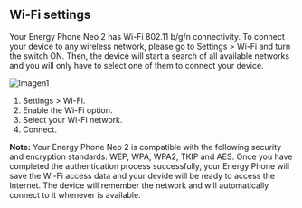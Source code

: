## Wi-Fi settings

Your Energy Phone Neo 2 has Wi-Fi 802.11 b/g/n connectivity. To connect your device to any wireless network, please go to Settings > Wi-Fi and turn the switch ON. Then, the device will start a search of all available networks and you will only have to select one of them to connect your device.

![Imagen1](http://static.energysistem.com/images/manuals/42762/57cfe4eb2299c.jpg)

1. Settings > Wi-Fi.
2. Enable the Wi-Fi option.
3. Select your Wi-Fi network.
4. Connect.

**Note:** Your Energy Phone Neo 2 is compatible with the following security and encryption standards: WEP, WPA, WPA2, TKIP and AES. Once you have completed the authentication process successfully, your Energy Phone will save the Wi-Fi access data and your devide will be ready to access the Internet. The device will remember the network and will automatically connect to it whenever is available.
